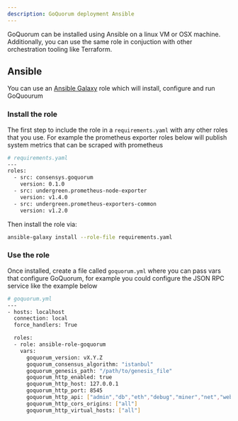 ```yaml
---
description: GoQuorum deployment Ansible
---
```


GoQuorum can be installed using Ansible on a linux VM or OSX machine. Additionally, you can use the same role in conjuction
with other orchestration tooling like Terraform.

## Ansible

You can use an [Ansible Galaxy](https://galaxy.ansible.com/consensys/goquorum) role which will install, configure and run
GoQuourum

### Install the role

The first step to include the role in a `requirements.yaml` with any other roles that you use. For example the prometheus
exporter roles below will publish system metrics that can be scraped with prometheus

```bash
# requirements.yaml
---
roles:
  - src: consensys.goquorum
    version: 0.1.0
  - src: undergreen.prometheus-node-exporter
    version: v1.4.0
  - src: undergreen.prometheus-exporters-common
    version: v1.2.0

```

Then install the role via:

```bash
ansible-galaxy install --role-file requirements.yaml
```

### Use the role

Once installed, create a file called `goquorum.yml` where you can pass vars that configure GoQuorum, for example you could
configure the JSON RPC service like the example below

```bash
# goquorum.yml
---
- hosts: localhost
  connection: local
  force_handlers: True

  roles:
  - role: ansible-role-goquorum
    vars:
      goquorum_version: vX.Y.Z
      goquorum_consensus_algorithm: "istanbul"
      goquorum_genesis_path: "/path/to/genesis_file"
      goquorum_http_enabled: true
      goquorum_http_host: 127.0.0.1
      goquorum_http_port: 8545
      goquorum_http_api: ["admin","db","eth","debug","miner","net","web3","quorum","ibft"]
      goquorum_http_cors_origins: ["all"]
      goquorum_http_virtual_hosts: ["all"]

```
